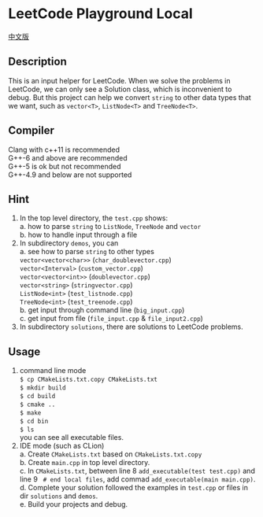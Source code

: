 # LeetCode Playground Local  
[中文版](README.ZH.md)
## Description
This is an input helper for LeetCode. When we solve the problems in LeetCode, we can only see a Solution class, which is inconvenient to debug. But this project can help we convert `string` to other data types that we want, such as `vector<T>`, `ListNode<T>` and `TreeNode<T>`.

## Compiler
Clang with c++11 is recommended  
G++-6 and above are recommended  
G++-5 is ok but not recommended  
G++-4.9 and below are not supported  

## Hint
1. In the top level directory, the `test.cpp` shows:  
a. how to parse `string` to `ListNode`, `TreeNode` and `vector`  
b. how to handle input through a file  
2. In subdirectory `demos`, you can  
a. see how to parse `string` to other types  
`vector<vector<char>>` (`char_doublevector.cpp`)  
`vector<Interval>` (`custom_vector.cpp`)  
`vector<vector<int>>` (`doublevector.cpp`)  
`vector<string>` (`stringvector.cpp`)  
`ListNode<int>` (`test_listnode.cpp`)  
`TreeNode<int>` (`test_treenode.cpp`)  
b. get input through command line (`big_input.cpp`)  
c. get input from file (`file_input.cpp` & `file_input2.cpp`)
3. In subdirectory `solutions`, there are solutions to LeetCode problems.
## Usage 
1. command line mode  
`$ cp CMakeLists.txt.copy CMakeLists.txt`  
`$ mkdir build`  
`$ cd build`  
`$ cmake ..`  
`$ make`  
`$ cd bin`  
`$ ls`  
you can see all executable files.
2. IDE mode (such as CLion)  
a. Create `CMakeLists.txt` based on `CMakeLists.txt.copy`  
b. Create `main.cpp` in top level directory.  
c. In `CMakeLists.txt`, between line 8 `add_executable(test test.cpp)` and line 9 ` # end local files`, add commad `add_executable(main main.cpp)`.  
d. Complete your solution followed the examples in `test.cpp` or files in dir `solutions` and `demos`.  
e. Build your projects and debug.
